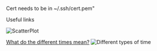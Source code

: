 Cert needs to be in ~/.ssh/cert.pem"

Useful links


![ScatterPlot]('timeseries.jpg')

[What do the different times mean?](https://www.tutorialspoint.com/apache_bench/apache_bench_quick_guide.htm)
![Different types of time](https://www.tutorialspoint.com/apache_bench/images/multiple_items.jpg)

